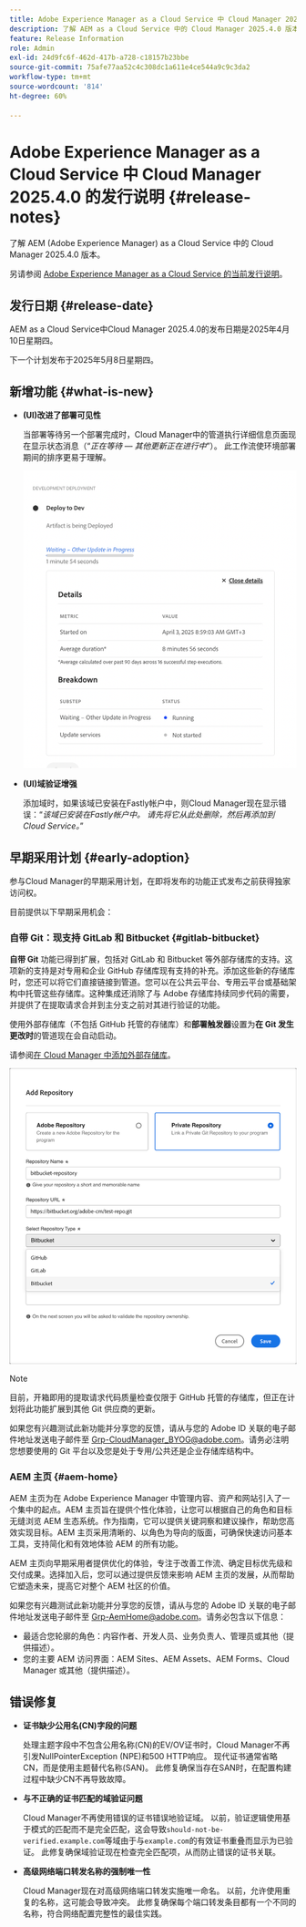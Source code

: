 ```yaml
---
title: Adobe Experience Manager as a Cloud Service 中 Cloud Manager 2025.4.0 的发行说明
description: 了解 AEM as a Cloud Service 中的 Cloud Manager 2025.4.0 版本。
feature: Release Information
role: Admin
exl-id: 24d9fc6f-462d-417b-a728-c18157b23bbe
source-git-commit: 75afe77aa52c4c308dc1a611e4ce544a9c9c3da2
workflow-type: tm+mt
source-wordcount: '814'
ht-degree: 60%

---
```


# Adobe Experience Manager as a Cloud Service 中 Cloud Manager 2025.4.0 的发行说明 {#release-notes}

<!-- https://wiki.corp.adobe.com/display/DMSArchitecture/Cloud+Manager+2025.03.0+Release -->

了解 AEM (Adobe Experience Manager) as a Cloud Service 中的 Cloud Manager 2025.4.0 版本。


另请参阅 [Adobe Experience Manager as a Cloud Service 的当前发行说明](/help/release-notes/release-notes-cloud/release-notes-current.md)。

## 发行日期 {#release-date}

AEM as a Cloud Service中Cloud Manager 2025.4.0的发布日期是2025年4月10日星期四。

下一个计划发布于2025年5月8日星期四。

## 新增功能 {#what-is-new}

* **(UI)改进了部署可见性**

  当部署等待另一个部署完成时，Cloud Manager中的管道执行详细信息页面现在显示状态消息（“*正在等待 — 其他更新正在进行中*”）。 此工作流使环境部署期间的排序更易于理解。 <!-- CMGR-66890 -->

  ![显示详细信息和划分的开发部署对话框](/help/implementing/cloud-manager/release-notes/assets/dev-deployment.png)

* **(UI)域验证增强**

  添加域时，如果该域已安装在Fastly帐户中，则Cloud Manager现在显示错误：“*该域已安装在Fastly帐户中。 请先将它从此处删除，然后再添加到Cloud Service。*”

## 早期采用计划 {#early-adoption}

参与Cloud Manager的早期采用计划，在即将发布的功能正式发布之前获得独家访问权。

目前提供以下早期采用机会：

### 自带 Git：现支持 GitLab 和 Bitbucket {#gitlab-bitbucket}

<!-- BOTH CS & AMS -->

**自带 Git** 功能已得到扩展，包括对 GitLab 和 Bitbucket 等外部存储库的支持。这项新的支持是对专用和企业 GitHub 存储库现有支持的补充。添加这些新的存储库时，您还可以将它们直接链接到管道。您可以在公共云平台、专用云平台或基础架构中托管这些存储库。这种集成还消除了与 Adobe 存储库持续同步代码的需要，并提供了在提取请求合并到主分支之前对其进行验证的功能。

使用外部存储库（不包括 GitHub 托管的存储库）和&#x200B;**部署触发器**&#x200B;设置为&#x200B;**在 Git 发生更改时**&#x200B;的管道现在会自动启动。

请参阅[在 Cloud Manager 中添加外部存储库](/help/implementing/cloud-manager/managing-code/external-repositories.md)。

![添加“存储库”对话框](/help/implementing/cloud-manager/release-notes/assets/repositories-add-release-notes.png)

>[!NOTE]
>
>目前，开箱即用的提取请求代码质量检查仅限于 GitHub 托管的存储库，但正在计划将此功能扩展到其他 Git 供应商的更新。

如果您有兴趣测试此新功能并分享您的反馈，请从与您的 Adobe ID 关联的电子邮件地址发送电子邮件至 [Grp-CloudManager_BYOG@adobe.com](mailto:Grp-CloudManager_BYOG@adobe.com)。请务必注明您想要使用的 Git 平台以及您是处于专用/公共还是企业存储库结构中。

### AEM 主页 {#aem-home}

AEM 主页为在 Adobe Experience Manager 中管理内容、资产和网站引入了一个集中的起点。AEM 主页旨在提供个性化体验，让您可以根据自己的角色和目标无缝浏览 AEM 生态系统。作为指南，它可以提供关键洞察和建议操作，帮助您高效实现目标。AEM 主页采用清晰的、以角色为导向的版面，可确保快速访问基本工具，支持简化和有效地体验 AEM 的所有功能。

AEM 主页向早期采用者提供优化的体验，专注于改善工作流、确定目标优先级和交付成果。选择加入后，您可以通过提供反馈来影响 AEM 主页的发展，从而帮助它塑造未来，提高它对整个 AEM 社区的价值。

如果您有兴趣测试此新功能并分享您的反馈，请从与您的 Adobe ID 关联的电子邮件地址发送电子邮件至 [Grp-AemHome@adobe.com](mailto:Grp-AemHome@adobe.com)。请务必包含以下信息：

* 最适合您轮廓的角色：内容作者、开发人员、业务负责人、管理员或其他（提供描述）。
* 您的主要 AEM 访问界面：AEM Sites、AEM Assets、AEM Forms、Cloud Manager 或其他（提供描述）。


## 错误修复

* **证书缺少公用名(CN)字段的问题**

  处理主题字段中不包含公用名称(CN)的EV/OV证书时，Cloud Manager不再引发NullPointerException (NPE)和500 HTTP响应。 现代证书通常省略CN，而是使用主题替代名称(SAN)。 此修复确保当存在SAN时，在配置构建过程中缺少CN不再导致故障。<!-- CMGR-67548 -->

* **与不正确的证书匹配的域验证问题**

  Cloud Manager不再使用错误的证书错误地验证域。 以前，验证逻辑使用基于模式的匹配而不是完全匹配，这会导致`should-not-be-verified.example.com`等域由于与`example.com`的有效证书重叠而显示为已验证。 此修复确保域验证现在检查完全匹配项，从而防止错误的证书关联。<!-- CMGR-67225 -->

* **高级网络端口转发名称的强制唯一性**

  Cloud Manager现在对高级网络端口转发实施唯一命名。 以前，允许使用重复的名称，这可能会导致冲突。 此修复确保每个端口转发条目都有一个不同的名称，符合网络配置完整性的最佳实践。<!-- CMGR-67082 -->


<!-- ## Known issues {#known-issues} -->
